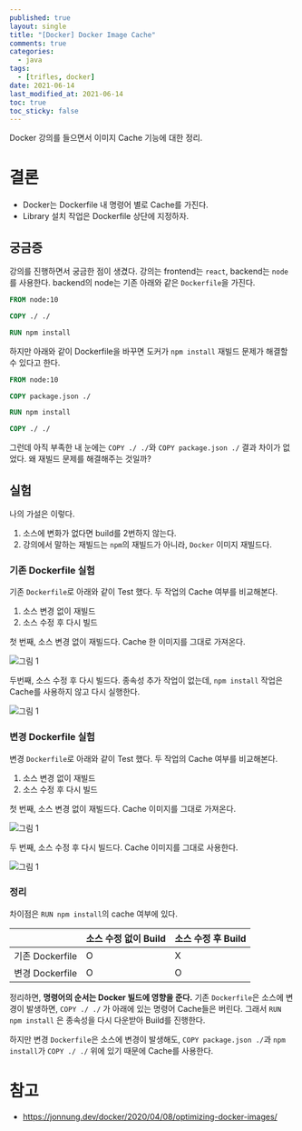 ```yaml
---
published: true
layout: single
title: "[Docker] Docker Image Cache"
comments: true
categories:
  - java
tags:
  - [trifles, docker]
date: 2021-06-14
last_modified_at: 2021-06-14
toc: true
toc_sticky: false
---
```


 Docker 강의를 들으면서 이미지 Cache 기능에 대한 정리.

# 결론

* Docker는 Dockerfile 내 명령어 별로 Cache를 가진다.
* Library 설치 작업은 Dockerfile 상단에 지정하자.

## 궁금증

 강의를 진행하면서 궁금한 점이 생겼다. 강의는 frontend는 `react`, backend는 `node`를 사용한다. backend의 node는 기존 아래와 같은 `Dockerfile`을 가진다.

```dockerfile
FROM node:10

COPY ./ ./

RUN npm install
```

하지만 아래와 같이 Dockerfile을 바꾸면 도커가 `npm install` 재빌드 문제가 해결할 수 있다고 한다.

```dockerfile
FROM node:10

COPY package.json ./

RUN npm install

COPY ./ ./
```

그런데 아직 부족한 내 눈에는 `COPY ./ ./`와  `COPY package.json ./` 결과 차이가 없었다. 왜 재빌드 문제를 해결해주는 것일까?

## 실험

나의 가설은 이렇다.

1. 소스에 변화가 없다면 build를 2번하지 않는다.
2. 강의에서 말하는 재빌드는 `npm`의 재빌드가 아니라, `Docker` 이미지 재빌드다.

### 기존 Dockerfile 실험

기존 `Dockerfile`로 아래와 같이 Test 했다. 두 작업의 Cache 여부를 비교해본다.

1. 소스 변경 없이 재빌드
2. 소스 수정 후 다시 빌드

 첫 번째, 소스 변경 없이 재빌드다. Cache 한 이미지를 그대로 가져온다.

![그림 1](https://user-images.githubusercontent.com/22446581/121863420-cca18e80-cd36-11eb-8a20-3a99f6150ec6.png)


두번째, 소스 수정 후 다시 빌드다.  종속성 추가 작업이 없는데,  `npm install` 작업은 Cache를 사용하지 않고 다시 실행한다.

![그림 1](https://user-images.githubusercontent.com/22446581/121863484-dd520480-cd36-11eb-8e51-14f9b6c6135b.png)

### 변경 Dockerfile 실험

변경 `Dockerfile`로 아래와 같이 Test 했다. 두 작업의 Cache 여부를 비교해본다.

1. 소스 변경 없이 재빌드
2. 소스 수정 후 다시 빌드

 첫 번째, 소스 변경 없이 재빌드다. Cache 이미지를 그대로 가져온다.

![그림 1](https://user-images.githubusercontent.com/22446581/121863807-2efa8f00-cd37-11eb-85f0-746100201735.png)

두 번째, 소스 수정 후 다시 빌드다. Cache 이미지를 그대로 사용한다.

![그림 1](https://user-images.githubusercontent.com/22446581/121864098-7da82900-cd37-11eb-9bd0-b3db9bceb8c1.png)

### 정리

 차이점은 `RUN npm install`의 cache 여부에 있다.  

|                 | 소스 수정 없이 Build | 소스 수정 후 Build |
| --------------- | -------------------- | :----------------- |
| 기존 Dockerfile | O                    | X                  |
| 변경 Dockerfile | O                    | O                  |

 정리하면, **명령어의 순서는 Docker 빌드에 영향을 준다.** 기존 `Dockerfile`은 소스에 변경이 발생하면, `COPY ./ ./` 가 아래에 있는 명령어 Cache들은 버린다. 그래서 `RUN npm install` 은 종속성을 다시 다운받아 Build를 진행한다. 

하지만 변경 `Dockerfile`은 소스에 변경이 발생해도, `COPY package.json ./`과 `npm install`가  `COPY ./ ./` 위에 있기 때문에 Cache를 사용한다.


# 참고

* https://jonnung.dev/docker/2020/04/08/optimizing-docker-images/
